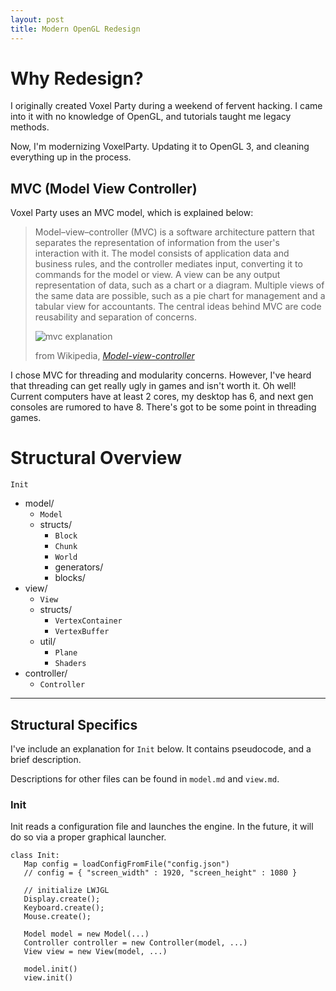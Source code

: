 ```yaml
---
layout: post
title: Modern OpenGL Redesign
---
```


# Why Redesign?

I originally created Voxel Party during a weekend of fervent hacking.
I came into it with no knowledge of OpenGL, and tutorials taught me legacy methods.

Now, I'm modernizing VoxelParty. Updating it to OpenGL 3, and cleaning everything up in the process.

## MVC (Model View Controller)

Voxel Party uses an MVC model, which is explained below:

> Model–view–controller (MVC) is a software architecture pattern that separates the representation of information from the user's interaction with it.
> The model consists of application data and business rules, and the controller mediates input, converting it to commands for the model or view.
> A view can be any output representation of data, such as a chart or a diagram.
> Multiple views of the same data are possible, such as a pie chart for management and a tabular view for accountants.
> The central ideas behind MVC are code reusability and separation of concerns.
>
> ![mvc explanation](http://upload.wikimedia.org/wikipedia/commons/f/fd/MVC-Process.png)
> 
> from Wikipedia, [*Model-view-controller*](http://en.wikipedia.org/wiki/Model%E2%80%93view%E2%80%93controller)

I chose MVC for threading and modularity concerns.
However, I've heard that threading can get really ugly in games and isn't worth it.
Oh well! Current computers have at least 2 cores, my desktop has 6, and next gen consoles are rumored to have 8.
There's got to be some point in threading games.

# Structural Overview

`Init`
* model/
    * `Model` 
    * structs/
        * `Block`
        * `Chunk`
        * `World`
        * generators/
        * blocks/
* view/
    * `View`
    * structs/
        * `VertexContainer`
        * `VertexBuffer`
    * util/
        * `Plane`
        * `Shaders`
* controller/
    * `Controller` 

---

## Structural Specifics
I've include an explanation for `Init` below. It contains pseudocode, and a brief description.

Descriptions for other files can be found in `model.md` and `view.md`.

### Init
Init reads a configuration file and launches the engine. In the future, it will do so via a proper graphical launcher.

    class Init:
       Map config = loadConfigFromFile("config.json")
       // config = { "screen_width" : 1920, "screen_height" : 1080 }
       
       // initialize LWJGL
       Display.create();
       Keyboard.create();
       Mouse.create();
       
       Model model = new Model(...)
       Controller controller = new Controller(model, ...)
       View view = new View(model, ...)
       
       model.init()
       view.init()
